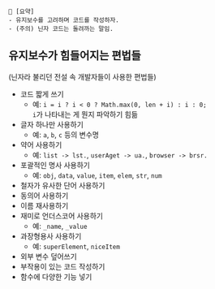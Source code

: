 ```
📍 [요약]
- 유지보수를 고려하며 코드를 작성하자.
- (주의) 닌자 코드는 돌려까는 말임.
```

## 유지보수가 힘들어지는 편법들 
(닌자라 불리던 전설 속 개발자들이 사용한 편법들)

- 코드 짧게 쓰기
  - 예: `i = i ? i < 0 ? Math.max(0, len + i) : i : 0;`   
        `i`가 나타내는 게 뭔지 파악하기 힘듦
- 글자 하나만 사용하기
  - 예: `a`, `b`, `c` 등의 변수명
- 약어 사용하기
  - 예: `list -> lst.`, `userAget -> ua.`, `browser -> brsr.`
- 포괄적인 명사 사용하기
  - 예: `obj`, `data`, `value`, `item`, `elem`, `str`, `num`
- 철자가 유사한 단어 사용하기
- 동의어 사용하기
- 이름 재사용하기
- 재미로 언더스코어 사용하기
  - 예: `_name`, `_value` 
- 과장형용사 사용하기  
  - 예: `superElement`, `niceItem`
- 외부 변수 덮어쓰기
- 부작용이 있는 코드 작성하기
- 함수에 다양한 기능 넣기
